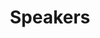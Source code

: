---
layout: profiles
permalink: /speakers/
title: Speakers
description: BIO OF WORKSHOP SPEAKERS
nav: true
nav_order: 1
profiles:
  - align: left
    image: matthew_bart.jpeg
    content: speaker_1.md
    image_circular: true # crops the image to make it circular
    more_info: >
      <p>Prof. Dr.<br></p>
      <p>Matthew Barth<br></p>
      <p>Full Professor<br></p>
      <p>University of California, Riverside</p>  
  - align: right
    image: abhinav_valada.jpeg
    content: speaker_2.md
    image_circular: true # crops the image to make it circular
    more_info: >
      <p>Prof. Dr.<br></p>
      <p>Abhinav Valada<br></p>
      <p>Full Professor<br></p>
      <p>University of Freiburg, Germany</p>
  - align: left
    image: fernando_garcia.jpeg
    content: speaker_3.md
    image_circular: true # crops the image to make it circular
    more_info: >
      <p>Prof. Dr.  <br></p>
      <p>Fernando Garcia<br> </p>
      <p>Associate Professor<br></p>
      <p>University Carlos III of Madrid, Spain</p>
  - align: right
    image: ignacio_alvarez.jpeg
    content: speaker_4.md
    image_circular: true # crops the image to make it circular
    more_info: >
      <p>Dr. </br>Ignacio Alvarez<br></p>
      <p>Principal Engineer<br></p>
      <p>Intel Corporation, USA </p>
  - align: left
    image: catherine_elias.jpeg
    content: speaker_5.md
    image_circular: true # crops the image to make it circular
    more_info: >
      <p>Dr. Catherine M. Elias<br></p>
      <p>Research Group Director<br></p>
      <p>The German University in Cairo, Egypt</p>
  - align: right
    image: katie_luo.jpeg
    content: speaker_6.md
    image_circular: true # crops the image to make it circular
    more_info: >
      <p>Katie Luo<br></p>
      <p>PhD Student<br></p>
      <p>Cornell University, USA</p>
  - align: left
    image: maria_lyssenko.jpg
    content: speaker_7.md
    image_circular: true # crops the image to make it circular
    more_info: >
      <p>Maria Lyssenko<br></p>
      <p>PhD Student<br></p>
      <p>BOSCH & Technical University of Munich, Germany</p>  
---